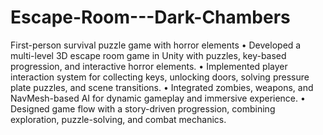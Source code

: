 # Escape-Room---Dark-Chambers

First-person survival puzzle game with horror elements • Developed a multi-level 3D escape room game in Unity with puzzles, key-based progression, and interactive horror elements. • Implemented player interaction system for collecting keys, unlocking doors, solving pressure plate puzzles, and scene transitions. • Integrated zombies, weapons, and NavMesh-based AI for dynamic gameplay and immersive experience. • Designed game flow with a story-driven progression, combining exploration, puzzle-solving, and combat mechanics.
